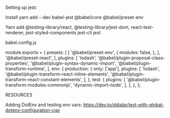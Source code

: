 Setting up jest:

Install yarn add --dev babel-jest @babel/core @babel/preset-env

Yarn add @testing-library/react, @testing-library/jest-dom, react-test-renderer, jest-styled-components jest-cli jest

babel.config.js

module.exports = {
presets: [
[
'@babel/preset-env',
{
modules: false,
},
],
'@babel/preset-react',
],
plugins: [
'lodash',
'@babel/plugin-proposal-class-properties',
'@babel/plugin-syntax-dynamic-import',
'@babel/plugin-transform-runtime',
],
env: {
production: {
only: ['app'],
plugins: [
'lodash',
'@babel/plugin-transform-react-inline-elements',
'@babel/plugin-transform-react-constant-elements',
],
},
test: {
plugins: [
'@babel/plugin-transform-modules-commonjs',
'dynamic-import-node',
],
},
},
};

RESOURCES

Adding DotEnv and testing env vars: https://dev.to/ddialar/jest-with-global-dotenv-configuration-cgo
